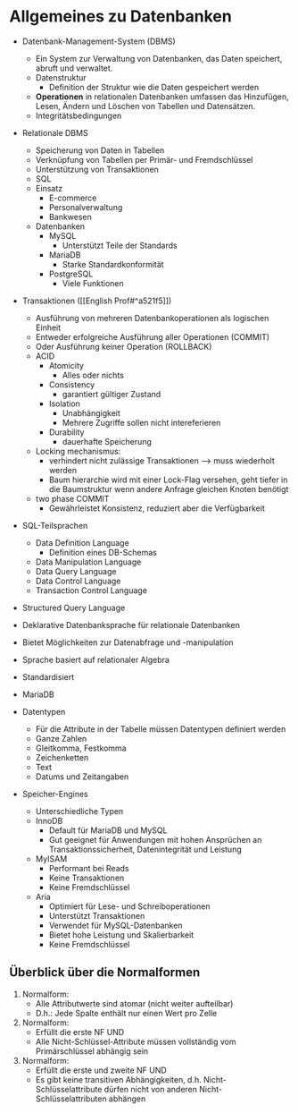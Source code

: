 # Allgemeines zu Datenbanken
- Datenbank-Management-System (DBMS)
    - Ein System zur Verwaltung von Datenbanken, das Daten speichert, abruft und verwaltet.
    - Datenstruktur
        - Definition der Struktur wie die Daten gespeichert werden
    - **Operationen** in relationalen Datenbanken umfassen das Hinzufügen, Lesen, Ändern und Löschen von Tabellen und Datensätzen.
    - Integritätsbedingungen
- Relationale DBMS
    - Speicherung von Daten in Tabellen
    - Verknüpfung von Tabellen per Primär- und Fremdschlüssel
    - Unterstützung von Transaktionen
    - SQL
    - Einsatz
        - E-commerce
        - Personalverwaltung
        - Bankwesen
    - Datenbanken
        - MySQL
            - Unterstützt Teile der Standards
        - MariaDB
            - Starke Standardkonformität
        - PostgreSQL
            - Viele Funktionen
- Transaktionen ([[English Prof#^a521f5]])
    - Ausführung von mehreren Datenbankoperationen als logischen Einheit
    - Entweder erfolgreiche Ausführung aller Operationen (COMMIT)
    - Oder Ausführung keiner Operation (ROLLBACK)
    - ACID
        - Atomicity
            - Alles oder nichts
		- Consistency
            - garantiert gültiger Zustand
        - Isolation
            - Unabhängigkeit
            - Mehrere Zugriffe sollen nicht intereferieren
        - Durability
            - dauerhafte Speicherung
    - Locking mechanismus:
	    - verhindert nicht zulässige Transaktionen --> muss wiederholt werden
	    - Baum hierarchie wird mit einer Lock-Flag versehen, geht tiefer in die Baumstruktur wenn andere Anfrage gleichen Knoten benötigt
    - two phase COMMIT
        - Gewährleistet Konsistenz, reduziert aber die Verfügbarkeit

- SQL-Teilsprachen
    - Data Definition Language
        - Definition eines DB-Schemas
    - Data Manipulation Language
    - Data Query Language
    - Data Control Language
    - Transaction Control Language
- Structured Query Language
- Deklarative Datenbanksprache für relationale Datenbanken
- Bietet Möglichkeiten zur Datenabfrage und -manipulation
- Sprache basiert auf relationaler Algebra
- Standardisiert
- MariaDB
- Datentypen
    - Für die Attribute in der Tabelle müssen Datentypen definiert werden
    - Ganze Zahlen
    - Gleitkomma, Festkomma
    - Zeichenketten
    - Text
    - Datums und Zeitangaben
- Speicher-Engines
    - Unterschiedliche Typen
    - InnoDB
        - Default für MariaDB und MySQL
        - Gut geeignet für Anwendungen mit hohen Ansprüchen an Transaktionssicherheit, Datenintegrität und Leistung
    - MyISAM
        - Performant bei Reads
        - Keine Transaktionen
        - Keine Fremdschlüssel
    - Aria
        - Optimiert für Lese- und Schreiboperationen
        - Unterstützt Transaktionen
        - Verwendet für MySQL-Datenbanken
        - Bietet hohe Leistung und Skalierbarkeit
        - Keine Fremdschlüssel

## Überblick über die Normalformen
1. Normalform:
    - Alle Attributwerte sind atomar (nicht weiter aufteilbar)
    - D.h.: Jede Spalte enthält nur einen Wert pro Zelle
2. Normalform:
    - Erfüllt die erste NF UND
    - Alle Nicht-Schlüssel-Attribute müssen vollständig vom Primärschlüssel abhängig sein
3. Normalform:
    - Erfüllt die erste und zweite NF UND
    - Es gibt keine transitiven Abhängigkeiten, d.h. Nicht-Schlüsselattribute dürfen nicht von anderen Nicht-Schlüsselattributen abhängen
